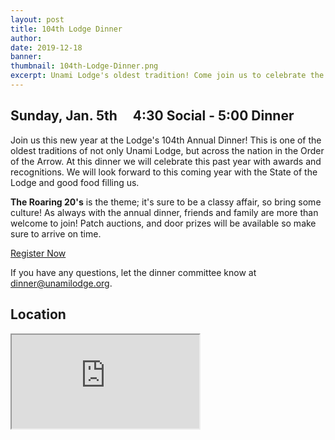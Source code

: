```yaml
---
layout: post
title: 104th Lodge Dinner
author:
date: 2019-12-18
banner:
thumbnail: 104th-Lodge-Dinner.png
excerpt: Unami Lodge's oldest tradition! Come join us to celebrate the new year.
---
```


## Sunday, Jan. 5th &nbsp;&nbsp;&nbsp; 4:30 Social - 5:00 Dinner

Join us this new year at the Lodge's 104th Annual Dinner! This is one of the oldest traditions of not only Unami Lodge, but across the nation in the Order of the Arrow. At this dinner we will celebrate this past year with awards and recognitions. We will look forward to this coming year with the State of the Lodge and good food filling us.

**The Roaring 20's** is the theme; it's sure to be a classy affair, so bring some culture! As always with the annual dinner, friends and family are more than welcome to join! Patch auctions, and door prizes will be available so make sure to arrive on time.

<div class="text-center">
  <a class="btn btn-primary btn-lg" href="https://colbsa.doubleknot.com/event/104th-annual-dinner/2588047">Register Now</a>
</div>

If you have any questions, let the dinner committee know at [dinner@unamilodge.org](/contact?recipient=dinner).

## Location
<div class="embed-responsive embed-responsive-16by9">
  <iframe class="embed-responsive-item" src="https://www.google.com/maps/embed?pb=!1m18!1m12!1m3!1d24933.15254910644!2d-75.32495945512943!3d40.14538824703353!2m3!1f0!2f0!3f0!3m2!1i1024!2i768!4f13.1!3m3!1m2!1s0x89c6bd097d9974b3%3A0xfb76482f2311b7b7!2sPresidential!5e0!3m2!1sen!2sus!4v1576717882615!5m2!1sen!2sus" allowfullscreen=""></iframe>
</div>
